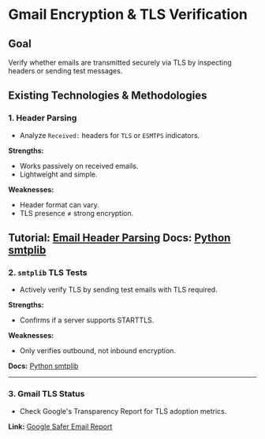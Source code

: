 # Gmail Encryption & TLS Verification

## Goal
Verify whether emails are transmitted securely via TLS by inspecting headers or sending test messages.

## Existing Technologies & Methodologies

### 1. Header Parsing
- Analyze `Received:` headers for `TLS` or `ESMTPS` indicators.

**Strengths:**
- Works passively on received emails.
- Lightweight and simple.

**Weaknesses:**
- Header format can vary.
- TLS presence ≠ strong encryption.

**Tutorial:** [Email Header Parsing](https://www.geeksforgeeks.org/how-to-extract-email-headers-in-python/)
**Docs:** [Python smtplib](https://docs.python.org/3/library/smtplib.html)
---

### 2. `smtplib` TLS Tests
- Actively verify TLS by sending test emails with TLS required.

**Strengths:**
- Confirms if a server supports STARTTLS.

**Weaknesses:**
- Only verifies outbound, not inbound encryption.

**Docs:** [Python smtplib](https://docs.python.org/3/library/smtplib.html)

---

### 3. Gmail TLS Status
- Check Google's Transparency Report for TLS adoption metrics.

**Link:** [Google Safer Email Report](https://transparencyreport.google.com/safer-email/overview)
